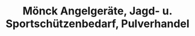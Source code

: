---
title: "Mönck Angelgeräte, Jagd- u. Sportschützenbedarf, Pulverhandel"
url: /winzer/moenck-angelgeraete-jagd-u-sportschuetzenbedarf-pulverhandel-blumenstrasse/
shop: Angeln
---